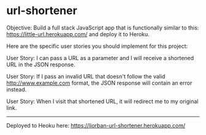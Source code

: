 # url-shortener

Objective: Build a full stack JavaScript app that is functionally similar to this: https://little-url.herokuapp.com/ and deploy it to Heroku.


Here are the specific user stories you should implement for this project:

User Story: I can pass a URL as a parameter and I will receive a shortened URL in the JSON response.

User Story: If I pass an invalid URL that doesn't follow the valid http://www.example.com format, the JSON response will contain an error instead.

User Story: When I visit that shortened URL, it will redirect me to my original link.

-----
Deployed to Heoku here: https://liorban-url-shortener.herokuapp.com/
